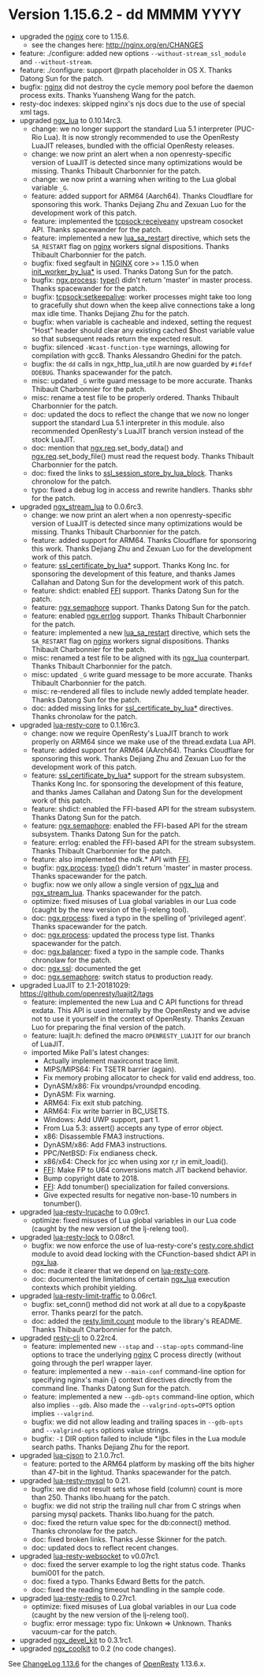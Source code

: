 <!---
    @title         ChangeLog 1.15.6
    @creator       Thibault Charbonnier
    @created       2018-11-14 01:32 GMT
--->

# Version 1.15.6.2 - dd MMMM YYYY

* upgraded the [nginx](nginx.html) core to 1.15.6.
    * see the changes here: http://nginx.org/en/CHANGES
* feature: ./configure: added new options `--without-stream_ssl_module` and `--without-stream`.
* feature: ./configure: support @rpath placeholder in OS X. Thanks Datong Sun for the patch.
* bugfix: [nginx](nginx.html) did not destroy the cycle memory pool before the daemon process exits. Thanks Yuansheng Wang for the patch.
* resty-doc indexes: skipped nginx's njs docs due to the use of special xml tags.
* upgraded [ngx_lua](https://github.com/openresty/lua-nginx-module#readme) to 0.10.14rc3.
    * change: we no longer support the standard Lua 5.1 interpreter (PUC-Rio Lua). It is now strongly recommended to use the OpenResty LuaJIT releases, bundled with the official OpenResty releases.
    * change: we now print an alert when a non openresty-specific version of LuaJIT is detected since many optimizations would be missing. Thanks Thibault Charbonnier for the patch.
    * change: we now print a warning when writing to the Lua global variable `_G`.
    * feature: added support for ARM64 (Aarch64). Thanks Cloudflare for sponsoring this work. Thanks Dejiang Zhu and Zexuan Luo for the development work of this patch.
    * feature: implemented the [tcpsock:receiveany](https://github.com/openresty/lua-nginx-module#tcpsockreceiveany) upstream cosocket API. Thanks spacewander for the patch.
    * feature: implemented a new [lua_sa_restart](https://github.com/openresty/lua-nginx-module#lua_sa_restart) directive, which sets the `SA_RESTART` flag on [nginx](nginx.html) workers signal dispositions. Thanks Thibault Charbonnier for the patch.
    * bugfix: fixed segfault in [NGINX](nginx.html) core >= 1.15.0 when [init_worker_by_lua*](https://github.com/openresty/lua-nginx-module#init_worker_by_lua) is used. Thanks Datong Sun for the patch.
    * bugfix: [ngx.process](https://github.com/openresty/lua-resty-core/blob/master/lib/ngx/process.md#readme): [type()](https://github.com/openresty/lua-resty-core/blob/master/lib/ngx/process.md#type) didn't return 'master' in master process. Thanks spacewander for the patch.
    * bugfix: [tcpsock:setkeepalive](https://github.com/openresty/lua-nginx-module#tcpsocksetkeepalive): worker processes might take too long to gracefully shut down when the keep alive connections take a long max idle time. Thanks Dejiang Zhu for the patch.
    * bugfix: when variable is cacheable and indexed, setting the request "Host" header should clear any existing cached $host variable value so that subsequent reads return the expected result.
    * bugfix: silenced `-Wcast-function-type` warnings, allowing for compilation with gcc8. Thanks Alessandro Ghedini for the patch.
    * bugfix: the `dd` calls in ngx_http_lua_util.h are now guarded by `#ifdef DDEBUG`. Thanks spacewander for the patch.
    * misc: updated `_G` write guard message to be more accurate. Thanks Thibault Charbonnier for the patch.
    * misc: rename a test file to be properly ordered. Thanks Thibault Charbonnier for the patch.
    * doc: updated the docs to reflect the change that we now no longer support the standard Lua 5.1 interpreter in this module. also recommended OpenResty's LuaJIT branch version instead of the stock LuaJIT.
    * doc: mention that [ngx.req](https://github.com/openresty/lua-resty-core/blob/master/lib/ngx/req.md#readme).set_body_data() and [ngx.req](https://github.com/openresty/lua-resty-core/blob/master/lib/ngx/req.md#readme).set_body_file() must read the request body. Thanks Thibault Charbonnier for the patch.
    * doc: fixed the links to [ssl_session_store_by_lua_block](https://github.com/openresty/lua-nginx-module#ssl_session_store_by_lua_block). Thanks chronolow for the patch.
    * typo: fixed a debug log in access and rewrite handlers. Thanks sbhr for the patch.
* upgraded [ngx_stream_lua](https://github.com/openresty/stream-lua-nginx-module#readme) to 0.0.6rc3.
    * change: we now print an alert when a non openresty-specific version of LuaJIT is detected since many optimizations would be missing. Thanks Thibault Charbonnier for the patch.
    * feature: added support for ARM64. Thanks Cloudflare for sponsoring this work. Thanks Dejiang Zhu and Zexuan Luo for the development work of this patch.
    * feature: [ssl_certificate_by_lua*](https://github.com/openresty/lua-nginx-module#ssl_certificate_by_lua_block) support. Thanks Kong Inc. for sponsoring the development of this feature, and thanks James Callahan and Datong Sun for the development work of this patch.
    * feature: shdict: enabled [FFI](http://luajit.org/ext_ffi.html) support. Thanks Datong Sun for the patch.
    * feature: [ngx.semaphore](https://github.com/openresty/lua-resty-core/blob/master/lib/ngx/semaphore.md#readme) support. Thanks Datong Sun for the patch.
    * feature: enabled [ngx.errlog](https://github.com/openresty/lua-resty-core/blob/master/lib/ngx/errlog.md#readme) support. Thanks Thibault Charbonnier for the patch.
    * feature: implemented a new [lua_sa_restart](https://github.com/openresty/lua-nginx-module#lua_sa_restart) directive, which sets the `SA_RESTART` flag on [nginx](nginx.html) workers signal dispositions. Thanks Thibault Charbonnier for the patch.
    * misc: renamed a test file to be aligned with its [ngx_lua](https://github.com/openresty/lua-nginx-module#readme) counterpart. Thanks Thibault Charbonnier for the patch.
    * misc: updated `_G` write guard message to be more accurate. Thanks Thibault Charbonnier for the patch.
    * misc: re-rendered all files to include newly added template header. Thanks Datong Sun for the patch.
    * doc: added missing links for [ssl_certificate_by_lua*](https://github.com/openresty/lua-nginx-module#ssl_certificate_by_lua_block) directives. Thanks chronolaw for the patch.
* upgraded [lua-resty-core](https://github.com/openresty/lua-resty-core#readme) to 0.1.16rc3.
    * change: now we require OpenResty's LuaJIT branch to work properly on ARM64 since we make use of the thread.exdata Lua API.
    * feature: added support for ARM64 (AArch64). Thanks Cloudflare for sponsoring this work. Thanks Dejiang Zhu and Zexuan Luo for the development work of this patch.
    * feature: [ssl_certificate_by_lua*](https://github.com/openresty/lua-nginx-module#ssl_certificate_by_lua_block) support for the stream subsystem. Thanks Kong Inc. for sponsoring the development of this feature, and thanks James Callahan and Datong Sun for the development work of this patch.
    * feature: shdict: enabled the FFI-based API for the stream subsystem. Thanks Datong Sun for the patch.
    * feature: [ngx.semaphore](https://github.com/openresty/lua-resty-core/blob/master/lib/ngx/semaphore.md#readme): enabled the FFI-based API for the stream subsystem. Thanks Datong Sun for the patch.
    * feature: errlog: enabled the FFI-based API for the stream subsystem. Thanks Thibault Charbonnier for the patch.
    * feature: also implemented the ndk.* API with [FFI](http://luajit.org/ext_ffi.html).
    * bugfix: [ngx.process](https://github.com/openresty/lua-resty-core/blob/master/lib/ngx/process.md#readme): [type()](https://github.com/openresty/lua-resty-core/blob/master/lib/ngx/process.md#type) didn't return 'master' in master process. Thanks spacewander for the patch.
    * bugfix: now we only allow a single version of [ngx_lua](https://github.com/openresty/lua-nginx-module#readme) and [ngx_stream_lua](https://github.com/openresty/stream-lua-nginx-module#readme). Thanks spacewander for the patch.
    * optimize: fixed misuses of Lua global variables in our Lua code (caught by the new version of the lj-releng tool).
    * doc: [ngx.process](https://github.com/openresty/lua-resty-core/blob/master/lib/ngx/process.md#readme): fixed a typo in the spelling of 'privileged agent'. Thanks spacewander for the patch.
    * doc: [ngx.process](https://github.com/openresty/lua-resty-core/blob/master/lib/ngx/process.md#readme): updated the process type list. Thanks spacewander for the patch.
    * doc: [ngx.balancer](https://github.com/openresty/lua-resty-core/blob/master/lib/ngx/balancer.md#readme): fixed a typo in the sample code. Thanks chronolaw for the patch.
    * doc: [ngx.ssl](https://github.com/openresty/lua-resty-core/blob/master/lib/ngx/ssl.md#readme): documented the get
    * doc: [ngx.semaphore](https://github.com/openresty/lua-resty-core/blob/master/lib/ngx/semaphore.md#readme): switch status to production ready.
* upgraded LuaJIT to 2.1-20181029: https://github.com/openresty/luajit2/tags
    * feature: implemented the new Lua and C API functions for thread exdata. This API is used internally by the OpenResty and we advise not to use it yourself in the context of OpenResty. Thanks Zexuan Luo for preparing the final version of the patch.
    * feature: luajit.h: defined the macro `OPENRESTY_LUAJIT` for our branch of LuaJIT.
    * imported Mike Pall's latest changes:
        * Actually implement maxirconst trace limit.
        * MIPS/MIPS64: Fix TSETR barrier (again).
        * Fix memory probing allocator to check for valid end address, too.
        * DynASM/x86: Fix vroundps/vroundpd encoding.
        * DynASM: Fix warning.
        * ARM64: Fix exit stub patching.
        * ARM64: Fix write barrier in BC_USETS.
        * Windows: Add UWP support, part 1.
        * From Lua 5.3: assert() accepts any type of error object.
        * x86: Disassemble FMA3 instructions.
        * DynASM/x86: Add FMA3 instructions.
        * PPC/NetBSD: Fix endianess check.
        * x86/x64: Check for jcc when using xor r,r in emit_loadi().
        * [FFI](http://luajit.org/ext_ffi.html): Make FP to U64 conversions match JIT backend behavior.
        * Bump copyright date to 2018.
        * [FFI](http://luajit.org/ext_ffi.html): Add tonumber() specialization for failed conversions.
        * Give expected results for negative non-base-10 numbers in tonumber().
* upgraded [lua-resty-lrucache](https://github.com/openresty/lua-resty-lrucache#readme) to 0.09rc1.
    * optimize: fixed misuses of Lua global variables in our Lua code (caught by the new version of the lj-releng tool).
* upgraded [lua-resty-lock](https://github.com/openresty/lua-resty-lock#readme) to 0.08rc1.
    * bugfix: we now enforce the use of lua-resty-core's [resty.core.shdict](https://github.com/openresty/lua-resty-core/blob/master/lib/resty/core/shdict.md#readme) module to avoid dead locking with the CFunction-based shdict API in [ngx_lua](https://github.com/openresty/lua-nginx-module#readme).
    * doc: made it clearer that we depend on [lua-resty-core](https://github.com/openresty/lua-resty-core#readme).
    * doc: documented the limitations of certain [ngx_lua](https://github.com/openresty/lua-nginx-module#readme) execution contexts which prohibit yielding.
* upgraded [lua-resty-limit-traffic](https://github.com/openresty/lua-resty-limit-traffic#readme) to 0.06rc1.
    * bugfix: set_conn() method did not work at all due to a copy&paste error. Thanks pearzl for the patch.
    * doc: added the [resty.limit.count](https://github.com/openresty/lua-resty-limit-traffic/blob/master/lib/resty/limit/count.md#readme) module to the library's README. Thanks Thibault Charbonnier for the patch.
* upgraded [resty-cli](https://github.com/openresty/resty-cli#readme) to 0.22rc4.
    * feature: implemented new `--stap` and `--stap-opts` command-line options to trace the underlying [nginx](nginx.html) C process directly (without going through the perl wrapper layer.
    * feature: implemented a new `--main-conf` command-line option for specifying nginx's main {} context directives directly from the command line. Thanks Datong Sun for the patch.
    * feature: implemented a new `--gdb-opts` command-line option, which also implies `--gdb`. Also made the `--valgrind-opts=OPTS` option implies `--valgrind`.
    * bugfix: we did not allow leading and trailing spaces in `--gdb-opts` and `--valgrind-opts` options value strings.
    * bugfix: `-I` DIR option failed to include *.ljbc files in the Lua module search paths. Thanks Dejiang Zhu for the report.
* upgraded [lua-cjson](https://github.com/openresty/lua-cjson#readme) to 2.1.0.7rc1.
    * feature: ported to the ARM64 platform by masking off the bits higher than 47-bit in the lightud. Thanks spacewander for the patch.
* upgraded [lua-resty-mysql](https://github.com/openresty/lua-resty-mysql#readme) to 0.21.
    * bugfix: we did not result sets whose field (column) count is more than 250. Thanks libo.huang for the patch.
    * bugfix: we did not strip the trailing null char from C strings when parsing mysql packets. Thanks libo.huang for the patch.
    * doc: fixed the return value spec for the db:connect() method. Thanks chronolaw for the patch.
    * doc: fixed broken links. Thanks Jesse Skinner for the patch.
    * doc: updated docs to reflect recent changes.
* upgraded [lua-resty-websocket](https://github.com/openresty/lua-resty-websocket#readme) to v0.07rc1.
    * doc: fixed the server example to log the right status code. Thanks bumi001 for the patch.
    * doc: fixed a typo. Thanks Edward Betts for the patch.
    * doc: fixed the reading timeout handling in the sample code.
* upgraded [lua-resty-redis](https://github.com/openresty/lua-resty-redis#readme) to 0.27rc1.
    * optimize: fixed misuses of Lua global variables in our Lua code (caught by the new version of the lj-releng tool).
    * bugfix: error message: typo fix: Unkown => Unknown. Thanks vacuum-car for the patch.
* upgraded [ngx_devel_kit](https://github.com/simpl/ngx_devel_kit#readme) to 0.3.1rc1.
* upgraded [ngx_coolkit](https://github.com/FRiCKLE/ngx_coolkit) to 0.2 (no code changes).

See [ChangeLog 1.13.6](changelog-1013006.html) for the changes of [OpenResty](openresty.html) 1.13.6.x.
